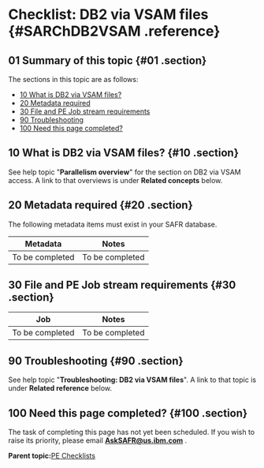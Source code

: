 # Checklist: DB2 via VSAM files {#SARChDB2VSAM .reference}

## 01 Summary of this topic {#01 .section}

The sections in this topic are as follows:

-   [10 What is DB2 via VSAM files?](#10)
-   [20 Metadata required](#20)
-   [30 File and PE Job stream requirements](#30)
-   [90 Troubleshooting](#90)
-   [100 Need this page completed?](#100)

## 10 What is DB2 via VSAM files? {#10 .section}

See help topic "**Parallelism overview**" for the section on DB2 via VSAM access. A link to that overviews is under **Related concepts** below.

## 20 Metadata required {#20 .section}

The following metadata items must exist in your SAFR database.

|Metadata|Notes|
|--------|-----|
|To be completed|To be completed|

## 30 File and PE Job stream requirements {#30 .section}

|Job|Notes|
|---|-----|
|To be completed|To be completed|

## 90 Troubleshooting {#90 .section}

See help topic "**Troubleshooting: DB2 via VSAM files**". A link to that topic is under **Related reference** below.

## 100 Need this page completed? {#100 .section}

The task of completing this page has not yet been scheduled. If you wish to raise its priority, please email **AskSAFR@us.ibm.com** .

**Parent topic:**[PE Checklists](../html/AAR520PMChecklists.md)

